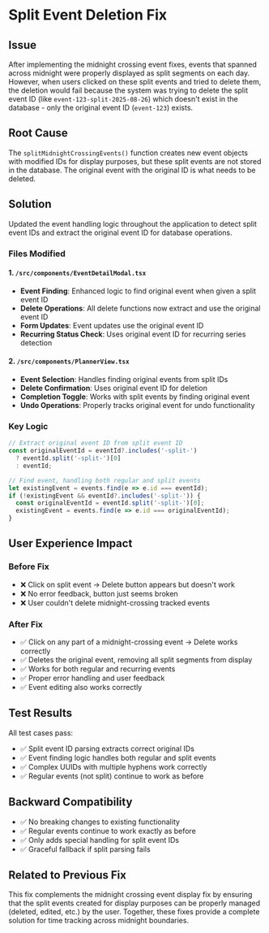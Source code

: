 # Split Event Deletion Fix

## Issue
After implementing the midnight crossing event fixes, events that spanned across midnight were properly displayed as split segments on each day. However, when users clicked on these split events and tried to delete them, the deletion would fail because the system was trying to delete the split event ID (like `event-123-split-2025-08-26`) which doesn't exist in the database - only the original event ID (`event-123`) exists.

## Root Cause
The `splitMidnightCrossingEvents()` function creates new event objects with modified IDs for display purposes, but these split events are not stored in the database. The original event with the original ID is what needs to be deleted.

## Solution
Updated the event handling logic throughout the application to detect split event IDs and extract the original event ID for database operations.

### Files Modified

#### 1. `/src/components/EventDetailModal.tsx`
- **Event Finding**: Enhanced logic to find original event when given a split event ID
- **Delete Operations**: All delete functions now extract and use the original event ID
- **Form Updates**: Event updates use the original event ID
- **Recurring Status Check**: Uses original event ID for recurring series detection

#### 2. `/src/components/PlannerView.tsx` 
- **Event Selection**: Handles finding original events from split IDs
- **Delete Confirmation**: Uses original event ID for deletion
- **Completion Toggle**: Works with split events by finding original event
- **Undo Operations**: Properly tracks original event for undo functionality

### Key Logic
```typescript
// Extract original event ID from split event ID
const originalEventId = eventId?.includes('-split-') 
  ? eventId.split('-split-')[0] 
  : eventId;

// Find event, handling both regular and split events
let existingEvent = events.find(e => e.id === eventId);
if (!existingEvent && eventId?.includes('-split-')) {
  const originalEventId = eventId.split('-split-')[0];
  existingEvent = events.find(e => e.id === originalEventId);
}
```

## User Experience Impact

### Before Fix
- ❌ Click on split event → Delete button appears but doesn't work
- ❌ No error feedback, button just seems broken
- ❌ User couldn't delete midnight-crossing tracked events

### After Fix  
- ✅ Click on any part of a midnight-crossing event → Delete works correctly
- ✅ Deletes the original event, removing all split segments from display
- ✅ Works for both regular and recurring events
- ✅ Proper error handling and user feedback
- ✅ Event editing also works correctly

## Test Results
All test cases pass:
- ✅ Split event ID parsing extracts correct original IDs
- ✅ Event finding logic handles both regular and split events  
- ✅ Complex UUIDs with multiple hyphens work correctly
- ✅ Regular events (not split) continue to work as before

## Backward Compatibility
- ✅ No breaking changes to existing functionality
- ✅ Regular events continue to work exactly as before
- ✅ Only adds special handling for split event IDs
- ✅ Graceful fallback if split parsing fails

## Related to Previous Fix
This fix complements the midnight crossing event display fix by ensuring that the split events created for display purposes can be properly managed (deleted, edited, etc.) by the user. Together, these fixes provide a complete solution for time tracking across midnight boundaries.
